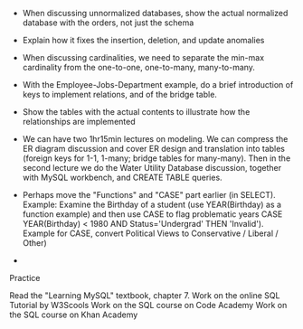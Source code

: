 * When discussing unnormalized databases, show the actual normalized database with the orders, not just the schema
* Explain how it fixes the insertion, deletion, and update anomalies

* When discussing cardinalities, we need to separate the min-max cardinality from the one-to-one, one-to-many, many-to-many.

* With the Employee-Jobs-Department example, do a brief introduction of keys to implement relations, and of the bridge table.
* Show the tables with the actual contents to illustrate how the relationships are implemented

* We can have two 1hr15min lectures on modeling. We can compress the ER diagram discussion and cover ER design and translation into tables (foreign keys for 1-1, 1-many; bridge tables for many-many). Then in the second lecture we do the Water Utility Database discussion, together with MySQL workbench, and CREATE TABLE queries.

* Perhaps move the "Functions" and "CASE" part earlier (in SELECT). Example: Examine the Birthday of a student (use YEAR(Birthday) as a function example) and then use CASE to flag problematic years CASE YEAR(Birthday) < 1980 AND Status='Undergrad' THEN 'Invalid'). Example for CASE, convert Political Views to Conservative / Liberal / Other)

* 


Practice

Read the "Learning MySQL" textbook, chapter 7.
Work on the online SQL Tutorial by W3Scools
Work on the SQL course on Code Academy
Work on the SQL course on Khan Academy
